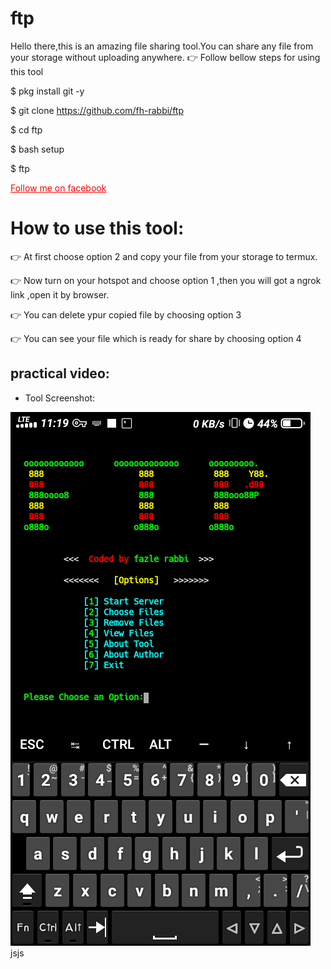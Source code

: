 # ftp
Hello there,this is an amazing file sharing tool.You can  share any file from your storage without uploading anywhere.
:point_right: Follow bellow steps for using this tool

 $ pkg install git -y 

 $ git clone https://github.com/fh-rabbi/ftp

 $ cd ftp

 $ bash setup

 $ ftp

  <a style="color:red" href="https://www.facebook.com/fozley.rabbi">Follow me on facebook</a>
# How to use this tool:


:point_right: At first choose option 2 and copy your file from your storage to termux.

:point_right: Now turn on your hotspot and choose option 1 ,then you will got a ngrok link ,open it by browser.

:point_right: You can delete ypur copied file by choosing option 3

:point_right: You can see your file which is ready for share by choosing option 4


 ## practical video:  
- Tool Screenshot:

![](ftp.png)
jsjs





